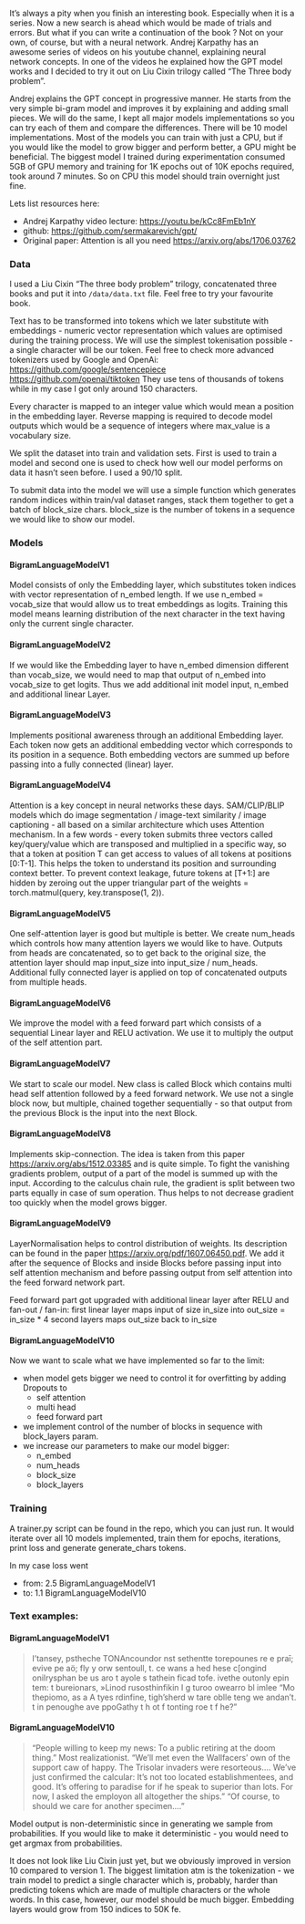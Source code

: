 It’s always a pity when you finish an interesting book. Especially when it is a series. Now a new search is ahead which would be made of trials and errors. But what if you can write a continuation of the book ? Not on your own, of course, but with a neural network.  Andrej Karpathy has an awesome series of videos on his youtube channel, explaining neural network concepts. In one of the videos he explained how the GPT model works and I decided to try it out on Liu Cixin trilogy called “The Three body problem”. 

Andrej explains the GPT concept in progressive manner. He starts from the very simple bi-gram model and improves it by explaining and adding small pieces. We will do the same, I kept all major models implementations so you can try each of them and compare the differences. There will be 10 model implementations. Most of the models you can train with just a CPU, but if you would like the model to grow bigger and perform better, a GPU might be beneficial. The biggest model I trained during experimentation consumed 5GB of GPU memory and training for 1K epochs out of 10K epochs required, took around 7 minutes. So on CPU this model should train overnight just fine.  

Lets list resources here:
- Andrej Karpathy video lecture: https://youtu.be/kCc8FmEb1nY
- github: https://github.com/sermakarevich/gpt/ 
- Original paper: Attention is all you need https://arxiv.org/abs/1706.03762 

### Data
I used a Liu Cixin “The three body problem” trilogy, concatenated three books and put it into `/data/data.txt` file. Feel free to try your favourite book. 

Text has to be transformed into tokens which we later substitute with embeddings - numeric vector representation which values are optimised during the training process. We will use the simplest tokenisation possible - a single character will be our token. Feel free to check more advanced tokenizers used by Google and OpenAi:
https://github.com/google/sentencepiece
https://github.com/openai/tiktoken
They use tens of thousands of tokens while in my case I got only around 150 characters. 

Every character is mapped to an integer value which would mean a position in the embedding layer. Reverse mapping is required to decode model outputs which would be a sequence of integers where max_value is a vocabulary size. 

We split the dataset into train and validation sets. First is used to train a model and second one is used to check how well our model performs on data it hasn’t seen before. I used a 90/10 split. 

To submit data into the model we will use a simple function which generates random indices within train/val dataset ranges, stack them together to get a batch of block_size chars. block_size is the number of tokens in a sequence we would like to show our model.  

### Models
#### BigramLanguageModelV1
Model consists of only the Embedding layer, which substitutes token indices with vector representation of n_embed length. If we use n_embed = vocab_size that would allow us to treat embeddings as logits. Training this model means learning distribution of the next character in the text having only the current single character. 

#### BigramLanguageModelV2
If we would like the Embedding layer to have n_embed dimension different than vocab_size, we would need to map that output of n_embed into vocab_size to get logits. Thus we add additional init model input, n_embed and additional linear Layer. 

#### BigramLanguageModelV3
Implements positional awareness through an additional Embedding layer. Each token now gets an additional embedding vector which corresponds to its position in a sequence. Both embedding vectors are summed up before passing into a fully connected (linear) layer.

#### BigramLanguageModelV4
Attention is a key concept in neural networks these days. SAM/CLIP/BLIP models which do image segmentation / image-text similarity / image captioning - all based on a similar architecture which uses Attention mechanism. In a few words - every token submits three vectors called key/query/value which are transposed and multiplied in a specific way, so that a token at position T can get access to values of all tokens at positions [0:T-1]. This helps the token to understand its position and surrounding context better.  To prevent context leakage, future tokens at [T+1:] are hidden by zeroing out the upper triangular part of the weights = torch.matmul(query, key.transpose(1, 2)).  

#### BigramLanguageModelV5
One self-attention layer is good but multiple is better. We create num_heads which controls how many attention layers we would like to have. Outputs from heads are concatenated, so to get back to the original size, the attention layer should map input_size into input_size / num_heads. Additional fully connected layer is applied on top of concatenated outputs from multiple heads. 

#### BigramLanguageModelV6
We improve the model with a feed forward part which consists of a sequential Linear layer and RELU activation. We use it to multiply the output of the self attention part.  

#### BigramLanguageModelV7
We start to scale our model. New class is called Block which contains multi head self attention followed by a feed forward network. We use not a single block now, but multiple, chained together sequentially - so that output from the previous Block is the input into the next Block. 

#### BigramLanguageModelV8
Implements skip-connection. The idea is taken from this paper https://arxiv.org/abs/1512.03385 and is quite simple. To fight the vanishing gradients problem, output of a part of the model is summed up with the input. According to the calculus chain rule, the gradient is split between two parts equally in case of sum operation. Thus helps to not decrease gradient too quickly when the model grows bigger. 

#### BigramLanguageModelV9
LayerNormalisation helps to control distribution of weights. Its description can be found in the paper https://arxiv.org/pdf/1607.06450.pdf. We add it after the sequence of Blocks and inside Blocks before passing input into self attention mechanism and before passing output from self attention into the feed forward network part. 

Feed forward part got upgraded with additional linear layer after RELU and fan-out / fan-in: 
first linear layer maps input of size in_size into out_size = in_size * 4
second layers maps out_size back to in_size

#### BigramLanguageModelV10
Now we want to scale what we have implemented so far to the limit:
- when model gets bigger we need to control it for overfitting by adding Dropouts to 
  - self attention
  - multi head
  - feed forward part
- we implement control of the number of blocks in sequence with block_layers param.
- we increase our parameters to make our model bigger:
  - n_embed
  - num_heads
  - block_size
  - block_layers

### Training
A trainer.py script can be found in the repo, which you can just run. It would iterate over all 10 models implemented, train them for epochs, iterations, print loss and generate generate_chars tokens.  

In my case loss went 
- from: 2.5 BigramLanguageModelV1
- to: 1.1 BigramLanguageModelV10

### Text examples:
#### BigramLanguageModelV1

> I’tansey, pstheche TONAncoundor nst sethentte torepounes re e praī; evive pe aö; fly y orw sentoull, t. ce wans a hed hese c[ongind onilrysphan be us aro t ayole s tathein ficad tofe. ivethe outonly epin tem: t bureionars, »Linod rusosthinfikin I g turoo owearro bl imlee “Mo thepiomo, as a A tyes rdinfine, tigh’sherd w tare oblle teng we andan’t. t in penoughe ave ppoGathy t h ot f tonting roe t f he?”

#### BigramLanguageModelV10

> “People willing to keep my news: To a public retiring at the doom thing.”
Most realizationist. “We’ll met even the Wallfacers’ own of the support caw of happy. The Trisolar invaders were resorteous.… We’ve just confirmed the calcular: It’s not too located establishmentees, and good. It’s offering to paradise for if he speak to superior than lots. For now, I asked the employon all altogether the ships.”
“Of course, to should we care for another specimen.…”

Model output is non-deterministic since in generating we sample from probabilities. If you would like to make it deterministic - you would need to get argmax from probabilities. 

It does not look like  Liu Cixin just yet, but we obviously improved in version 10 compared to version 1. The biggest limitation atm is the tokenization - we train model to predict a single character which is, probably, harder than predicting tokens which are made of multiple characters or the whole words. In this case, however, our model should be much bigger. Embedding layers would grow from 150 indices to 50K fe. 
